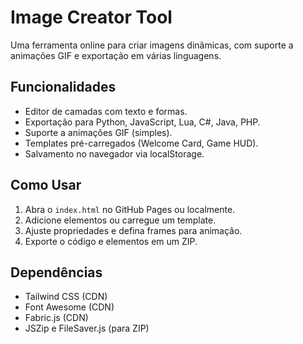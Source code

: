 # Image Creator Tool

Uma ferramenta online para criar imagens dinâmicas, com suporte a animações GIF e exportação em várias linguagens.

## Funcionalidades
- Editor de camadas com texto e formas.
- Exportação para Python, JavaScript, Lua, C#, Java, PHP.
- Suporte a animações GIF (simples).
- Templates pré-carregados (Welcome Card, Game HUD).
- Salvamento no navegador via localStorage.

## Como Usar
1. Abra o `index.html` no GitHub Pages ou localmente.
2. Adicione elementos ou carregue um template.
3. Ajuste propriedades e defina frames para animação.
4. Exporte o código e elementos em um ZIP.

## Dependências
- Tailwind CSS (CDN)
- Font Awesome (CDN)
- Fabric.js (CDN)
- JSZip e FileSaver.js (para ZIP)
